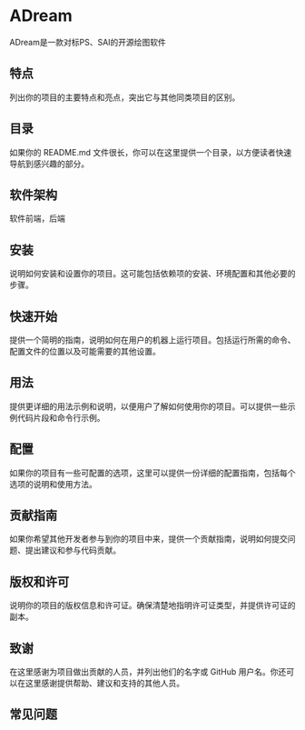 # ADream

ADream是一款对标PS、SAI的开源绘图软件

## 特点

列出你的项目的主要特点和亮点，突出它与其他同类项目的区别。

## 目录

如果你的 README.md 文件很长，你可以在这里提供一个目录，以方便读者快速导航到感兴趣的部分。

## 软件架构

软件前端，后端

## 安装

说明如何安装和设置你的项目。这可能包括依赖项的安装、环境配置和其他必要的步骤。

## 快速开始

提供一个简明的指南，说明如何在用户的机器上运行项目。包括运行所需的命令、配置文件的位置以及可能需要的其他设置。

## 用法

提供更详细的用法示例和说明，以便用户了解如何使用你的项目。可以提供一些示例代码片段和命令行示例。

## 配置

如果你的项目有一些可配置的选项，这里可以提供一份详细的配置指南，包括每个选项的说明和使用方法。

## 贡献指南

如果你希望其他开发者参与到你的项目中来，提供一个贡献指南，说明如何提交问题、提出建议和参与代码贡献。

## 版权和许可

说明你的项目的版权信息和许可证。确保清楚地指明许可证类型，并提供许可证的副本。

## 致谢

在这里感谢为项目做出贡献的人员，并列出他们的名字或 GitHub 用户名。你还可以在这里感谢提供帮助、建议和支持的其他人员。

## 常见问题
